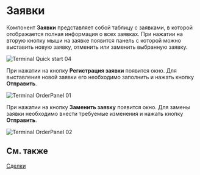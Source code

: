 # Заявки

Компонент **Заявки** представляет собой таблицу с заявками, в которой отображается полная информация о всех заявках. При нажатии на вторую кнопку мыши на заявке появится панель с которой можно выставить новую заявку, отменить или заменить выбранную заявку. 

![Terminal Quick start 04](~/images/Terminal_Quick_start_04.png)

При нажатии на кнопку **Регистрация заявки** появится окно. Для выставления новой заявки его необходимо заполнить и нажать кнопку **Отправить**.

![Terminal OrderPanel 01](~/images/Terminal_OrderPanel_01.png)

При нажатии на кнопку **Заменить заявку** появится окно. Для замены заявки необходимо внести требуемые изменения и нажать кнопку **Отправить**.

![Terminal OrderPanel 02](~/images/Terminal_OrderPanel_02.png)

## См. также

[Сделки](Designer_Trades.md)
